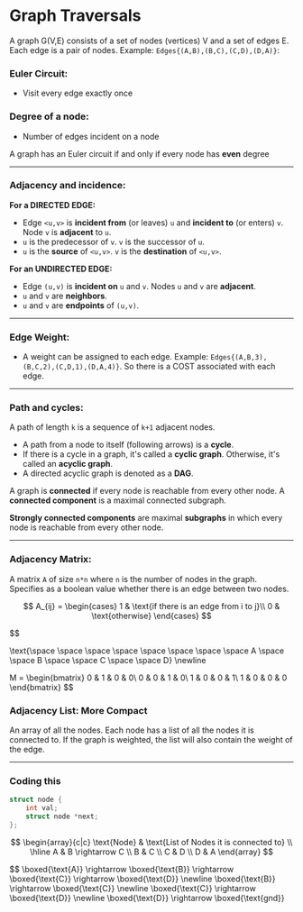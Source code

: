 # Graph Traversals

A graph G(V,E) consists of a set of nodes (vertices) V and a set of edges E. Each edge is a pair of nodes. Example: `Edges{(A,B),(B,C),(C,D),(D,A)}`:

### Euler Circuit:
- Visit every edge exactly once

### Degree of a node:
- Number of edges incident on a node

A graph has an Euler circuit if and only if every node has **even** degree

***

### **Adjacency and incidence:** 

**For a DIRECTED EDGE:**
- Edge `<u,v>` is **incident from** (or leaves) `u` and **incident to** (or enters) `v`. Node `v` is **adjacent** to `u`.
- `u` is the predecessor of `v`. `v` is the successor of `u`.
- `u` is the **source** of `<u,v>`. `v` is the **destination** of `<u,v>`.

**For an UNDIRECTED EDGE:**
- Edge `(u,v)` is **incident on** `u` and `v`. Nodes `u` and `v` are **adjacent**.
- `u` and `v` are **neighbors**.
- `u` and `v` are **endpoints** of `(u,v)`.

***

### **Edge Weight:**
- A weight can be assigned to each edge. Example: `Edges{(A,B,3),(B,C,2),(C,D,1),(D,A,4)}`. So there is a COST associated with each edge.

***

### **Path and cycles:**
A path of length `k` is a sequence of `k+1` adjacent nodes. 
- A path from a node to itself (following arrows) is a **cycle**.
- If there is a cycle in a graph, it's called a **cyclic graph**. Otherwise, it's called an **acyclic graph**.
- A directed acyclic graph is denoted as a **DAG**.

A graph is **connected** if every node is reachable from every other node. A **connected component** is a maximal connected subgraph.

**Strongly connected components** are maximal **subgraphs** in which every node is reachable from every other node.

***

### Adjacency Matrix:
A matrix `A` of size `n*n` where `n` is the number of nodes in the graph. Specifies as a boolean value whether there is an edge between two nodes. 

$$
A_{ij} = \begin{cases}
1 & \text{if there is an edge from i to j}\\
0 & \text{otherwise}
\end{cases}
$$

$$

\text{\space \space \space \space \space \space \space \space A \space \space B \space \space C \space \space D} \newline

M = \begin{bmatrix}
0 & 1 & 0 & 0\\
0 & 0 & 1 & 0\\
1 & 0 & 0 & 1\\
1 & 0 & 0 & 0
\end{bmatrix}
$$

### Adjacency List: More Compact
An array of all the nodes. Each node has a list of all the nodes it is connected to. If the graph is weighted, the list will also contain the weight of the edge.

***

### Coding this

```c
struct node {
    int val;
    struct node *next;
};
```

$$
\begin{array}{c|c}
\text{Node} & \text{List of Nodes it is connected to} \\
\hline
A & B \rightarrow C \\
B & C \\
C & D \\
D & A
\end{array}
$$

$$
\boxed{\text{A}} \rightarrow \boxed{\text{B}} \rightarrow \boxed{\text{C}} \rightarrow \boxed{\text{D}}
\newline
\boxed{\text{B}} \rightarrow \boxed{\text{C}}
\newline
\boxed{\text{C}} \rightarrow \boxed{\text{D}}
\newline
\boxed{\text{D}} \rightarrow \boxed{\text{gnd}}
